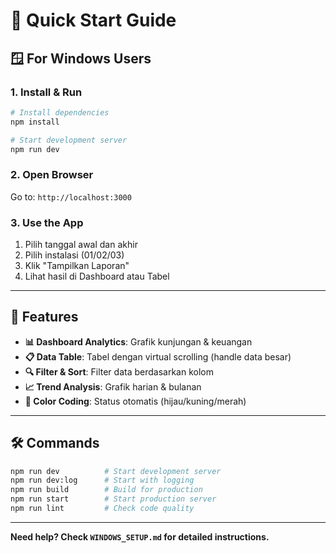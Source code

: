 # 🚀 Quick Start Guide

## 🪟 For Windows Users

### 1. Install & Run
```bash
# Install dependencies
npm install

# Start development server
npm run dev
```

### 2. Open Browser
Go to: `http://localhost:3000`

### 3. Use the App
1. Pilih tanggal awal dan akhir
2. Pilih instalasi (01/02/03)
3. Klik "Tampilkan Laporan"
4. Lihat hasil di Dashboard atau Tabel

---

## 📱 Features

- **📊 Dashboard Analytics**: Grafik kunjungan & keuangan
- **📋 Data Table**: Tabel dengan virtual scrolling (handle data besar)
- **🔍 Filter & Sort**: Filter data berdasarkan kolom
- **📈 Trend Analysis**: Grafik harian & bulanan
- **🎨 Color Coding**: Status otomatis (hijau/kuning/merah)

---

## 🛠️ Commands

```bash
npm run dev          # Start development server
npm run dev:log      # Start with logging
npm run build        # Build for production
npm run start        # Start production server
npm run lint         # Check code quality
```

---

**Need help? Check `WINDOWS_SETUP.md` for detailed instructions.**